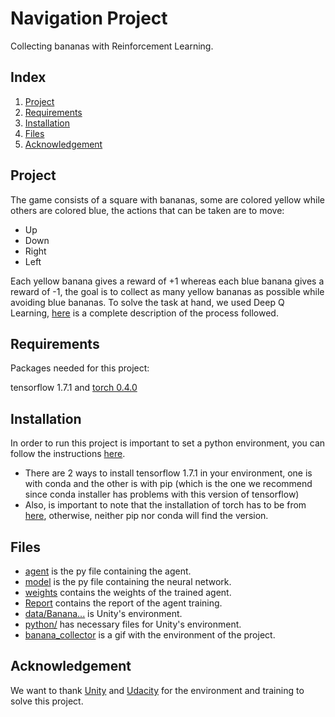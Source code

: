 # Navigation Project

Collecting bananas with Reinforcement Learning.

## Index

1. [Project](#project)
2. [Requirements](#requirements)
3. [Installation](#installation)
4. [Files](#files)
5. [Acknowledgement](#acknowledgement)

<a name="project"></a>
## Project

The game consists of a square with bananas, some are colored yellow while others are colored blue, the actions that can be taken are to move:

- Up
- Down
- Right
- Left

Each yellow banana gives a reward of +1 whereas each blue banana gives a reward of -1, the goal is to collect as many yellow bananas as possible while avoiding blue bananas. To solve the task at hand, we used Deep Q Learning, [here](https://github.com/MauricioTrejo/NavigationProject/blob/master/Report.ipynb) is a complete description of the process followed.

<a name="requirements"></a>
## Requirements

Packages needed for this project:

tensorflow 1.7.1 and [torch 0.4.0](https://pytorch.org/get-started/previous-versions/)

<a name="installation"></a>
## Installation

In order to run this project is important to set a python environment, you can follow the instructions [here](https://github.com/udacity/deep-reinforcement-learning#dependencies). 
  - There are 2 ways to install tensorflow 1.7.1 in your environment, one is with conda and the other is with pip (which is the one we recommend since conda installer has problems with this version of tensorflow)
  - Also, is important to note that the installation of torch has to be from [here](https://pytorch.org/get-started/previous-versions/), otherwise, neither pip nor conda will find the version.

<a name="files"></a>
## Files

- [agent](https://github.com/MauricioTrejo/NavigationProject/blob/master/agent.py) is the py file containing the agent.
- [model](https://github.com/MauricioTrejo/NavigationProject/blob/master/model.py) is the py file containing the neural network.
- [weights](https://github.com/MauricioTrejo/NavigationProject/blob/master/weights.pth) contains the weights of the trained agent.
- [Report](https://github.com/MauricioTrejo/NavigationProject/blob/master/Report.ipynb) contains the report of the agent training.
- [data/Banana...](https://github.com/MauricioTrejo/NavigationProject/tree/master/data/Banana_Windows_x86_64) is Unity's environment.
- [python/](https://github.com/MauricioTrejo/NavigationProject/tree/master/python) has necessary files for Unity's environment.
- [banana_collector](https://github.com/MauricioTrejo/NavigationProject/blob/master/banana_collector.gif) is a gif with the environment of the project.

<a name="acknowledgement"></a>
## Acknowledgement

We want to thank [Unity](https://unity.com/) and [Udacity](https://www.udacity.com/) for the environment and training to solve this project.
